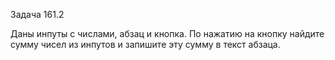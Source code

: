 Задача 161.2

Даны инпуты с числами, абзац и кнопка. По нажатию на кнопку найдите сумму чисел из инпутов и запишите эту сумму в текст абзаца.